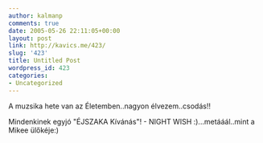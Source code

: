```yaml
---
author: kalmanp
comments: true
date: 2005-05-26 22:11:05+00:00
layout: post
link: http://kavics.me/423/
slug: '423'
title: Untitled Post
wordpress_id: 423
categories:
- Uncategorized
---
```


A muzsika hete van az Életemben..nagyon élvezem..csodás!!




Mindenkinek egyjó "ÉJSZAKA Kívánás"! - NIGHT WISH :)...metááál..mint a Mikee ülőkéje:)
